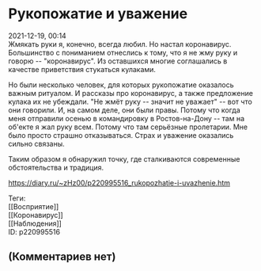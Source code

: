Рукопожатие и уважение
======================

  
2021-12-19, 00:14  
 Жмякать руки я, конечно, всегда любил. Но настал коронавирус. Большинство с пониманием отнеслись к тому, что я не жму руку и говорю -- "коронавирус". Из оставшихся многие соглашались в качестве приветствия стукаться кулаками.   
   
 Но были несколько человек, для которых рукопожатие оказалось важным ритуалом. И рассказы про коронавирус, а также предложение кулака их не убеждали. "Не жмёт руку -- значит не уважает" -- вот что они говорили. И, на самом деле, они были правы. Потому что когда меня отправили осенью в командировку в Ростов-на-Дону -- там на об'екте я жал руку всем. Потому что там серьёзные пролетарии. Мне было просто страшно отказываться. Страх и уважение оказались сильно связаны.   
   
 Таким образом я обнаружил точку, где сталкиваются современные обстоятельства и традиция.   
  
<https://diary.ru/~zHz00/p220995516_rukopozhatie-i-uvazhenie.htm>  
  
Теги:  
[[Восприятие]]  
[[Коронавирус]]  
[[Наблюдения]]  
ID: p220995516  


(Комментариев нет)
------------------